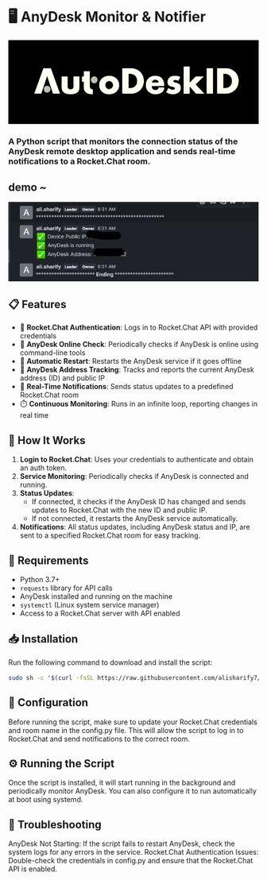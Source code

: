 # 🖥️ AnyDesk Monitor & Notifier

![AnyDesk Monitor & Notifier Logo](docs/logo.png)

### A Python script that monitors the connection status of the AnyDesk remote desktop application and sends real-time notifications to a Rocket.Chat room.


##  demo ~
![AnyDesk Monitor & Notifier Logo](docs/demo.png)


## 📋 Features

- 🔐 **Rocket.Chat Authentication**: Logs in to Rocket.Chat API with provided credentials
- 📡 **AnyDesk Online Check**: Periodically checks if AnyDesk is online using command-line tools
- 🔁 **Automatic Restart**: Restarts the AnyDesk service if it goes offline
- 🧠 **AnyDesk Address Tracking**: Tracks and reports the current AnyDesk address (ID) and public IP
- 📢 **Real-Time Notifications**: Sends status updates to a predefined Rocket.Chat room
- ⏱️ **Continuous Monitoring**: Runs in an infinite loop, reporting changes in real time

## 🚀 How It Works

1. **Login to Rocket.Chat**: Uses your credentials to authenticate and obtain an auth token.
2. **Service Monitoring**: Periodically checks if AnyDesk is connected and running.
3. **Status Updates**:
   - If connected, it checks if the AnyDesk ID has changed and sends updates to Rocket.Chat with the new ID and public IP.
   - If not connected, it restarts the AnyDesk service automatically.
4. **Notifications**: All status updates, including AnyDesk status and IP, are sent to a specified Rocket.Chat room for easy tracking.

## 🧰 Requirements

- Python 3.7+ 
- `requests` library for API calls
- AnyDesk installed and running on the machine
- `systemctl` (Linux system service manager)
- Access to a Rocket.Chat server with API enabled

## 📥 Installation

Run the following command to download and install the script:

```bash
sudo sh -c "$(curl -fsSL https://raw.githubusercontent.com/alisharify7/AutoDeskID/refs/heads/main/install.sh)"
```


## 📜 Configuration
Before running the script, make sure to update your Rocket.Chat credentials and room name in the config.py file. This will allow the script to log in to Rocket.Chat and send notifications to the correct room.

## ⚙️ Running the Script
Once the script is installed, it will start running in the background and periodically monitor AnyDesk. You can also configure it to run automatically at boot using systemd.

## 🔧 Troubleshooting
AnyDesk Not Starting: If the script fails to restart AnyDesk, check the system logs for any errors in the service.
Rocket.Chat Authentication Issues: Double-check the credentials in config.py and ensure that the Rocket.Chat API is enabled.